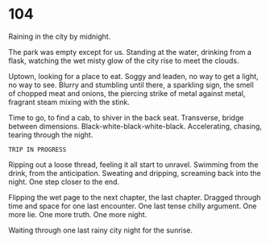 # 104

Raining in the city by midnight.

The park was empty except for us. Standing at the water, drinking from a flask, watching the wet misty glow of the city rise to meet the clouds.

Uptown, looking for a place to eat. Soggy and leaden, no way to get a light, no way to see. Blurry and stumbling until there, a sparkling sign, the smell of chopped meat and onions, the piercing strike of metal against metal, fragrant steam mixing with the stink. 

Time to go, to find a cab, to shiver in the back seat. Transverse, bridge between dimensions. Black-white-black-white-black. Accelerating, chasing, tearing through the night.

`TRIP IN PROGRESS`

Ripping out a loose thread, feeling it all start to unravel. Swimming from the drink, from the anticipation. Sweating and dripping, screaming back into the night. One step closer to the end. 

Flipping the wet page to the next chapter, the last chapter. Dragged through time and space for one last encounter. One last tense chilly argument. One more lie. One more truth. One more night.

Waiting through one last rainy city night for the sunrise. 